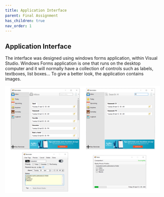 ```yaml
---
title: Application Interface
parent: Final Assignment
has_children: true
nav_order: 1
---
```


## Application Interface
The interface was designed using windows forms application, within Visual Studio. Windows Forms application is one that runs on the desktop computer and it will normally have a collection of controls such as labels, textboxes, list boxes... To give a better look, the application contains images.

![User Interface](../images/final-assignment/Interface.png)